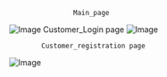                     Main_page 
![Image](https://github.com/user-attachments/assets/a3c7d7f9-1f9d-4456-bf5c-f8339c61dd15)
                  Customer_Login page
![Image](https://github.com/user-attachments/assets/c0af52af-08b0-42ac-8526-af86c6d6a906)


            Customer_registration page
![Image](https://github.com/user-attachments/assets/40f52c8d-87bb-4a28-a713-fa6759709d9b)
